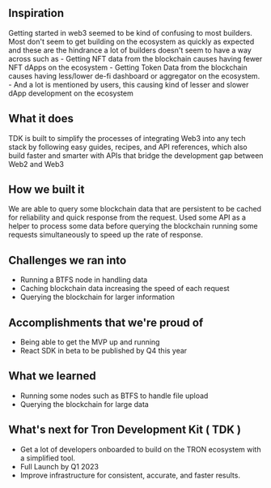 ## Inspiration
Getting started in web3 seemed to be kind of confusing to most builders. Most don't seem to get building on the ecosystem as quickly as expected and these are the hindrance a lot of builders doesn't seem to have a way across such as 
    - Getting NFT data from the blockchain causes having fewer NFT dApps on the ecosystem
    - Getting Token Data from the blockchain causes having less/lower de-fi dashboard or aggregator on the ecosystem. 
    - And a lot is mentioned by users, this causing kind of lesser and slower dApp development on the ecosystem 
 
## What it does 
TDK is built to simplify the processes of integrating Web3 into any tech stack by following easy guides, recipes, and API references, which also build faster and smarter with APIs that bridge the development gap between Web2 and Web3

## How we built it
We are able to query some blockchain data that are persistent to be cached for reliability and quick response from the request. Used some API as a helper to process some data before querying the blockchain running some requests simultaneously to speed up the rate of response.

## Challenges we ran into
- Running a BTFS node in handling data
- Caching blockchain data increasing the speed of each request
- Querying the blockchain for larger information

## Accomplishments that we're proud of
- Being able to get the MVP up and running
- React SDK in beta to be published by Q4 this year

## What we learned
- Running some nodes such as BTFS to handle file upload
- Querying the blockchain for large data 

## What's next for Tron Development Kit ( TDK )
- Get a lot of developers onboarded to build on the TRON  ecosystem with a simplified tool.
- Full Launch by Q1 2023 
- Improve infrastructure for consistent, accurate, and faster results.